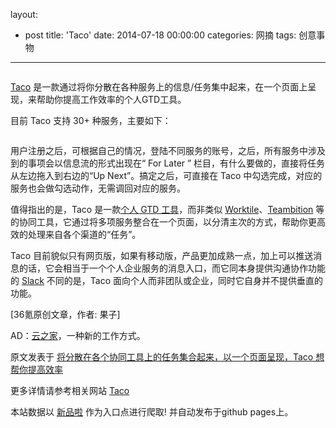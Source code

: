 layout: 
  - post 
title: 'Taco' 
date: 2014-07-18 00:00:00 
categories: 网摘 
tags: 创意事物 
---

<p><img src="http://a.36krcnd.com/photo/2014/cc8e27071a70ab3667f0f4fd1327bc9a.png" alt=""/></p>

<p><a target="_blank" data-no-turbolink="true" href="https://tacoapp.com/">Taco</a> 是一款通过将你分散在各种服务上的信息/任务集中起来，在一个页面上呈现，来帮助你提高工作效率的个人GTD工具。</p>

<p>目前 Taco 支持 30+ 种服务，主要如下：</p>

<p><img src="http://a.36krcnd.com/photo/2014/163eac5f44a7816c5f6e063190fad52a.png" alt=""/></p>

<p>用户注册之后，可根据自己的情况，登陆不同服务的账号，之后，所有服务中涉及到的事项会以信息流的形式出现在“ For Later ” 栏目，有什么要做的，直接将任务从左边拖入到右边的“Up Next”。搞定之后，可直接在 Taco 中勾选完成，对应的服务也会做勾选动作，无需调回对应的服务。</p>

<p>值得指出的是，Taco 是一款<a target="_blank" data-no-turbolink="true" href="http://www.36kr.com/p/203614.html">个人 GTD 工具</a>，而非类似 <a target="_blank" data-no-turbolink="true" href="http://www.36kr.com/p/210658.html">Worktile</a>、<a target="_blank" data-no-turbolink="true" href="http://www.36kr.com/p/211243.html">Teambition</a> 等的协同工具，它通过将多项服务整合在一个页面，以分清主次的方式，帮助你更高效的处理来自各个渠道的“任务”。</p>

<p>Taco 目前貌似只有网页版，如果有移动版，产品更加成熟一点，加上可以推送消息的话，它会相当于一个个人企业服务的消息入口，而它同本身提供沟通协作功能的 <a target="_blank" data-no-turbolink="true" href="http://www.36kr.com/p/211519.html">Slack</a> 不同的是，Taco 面向个人而非团队或企业，同时它自身并不提供垂直的功能。</p>
					<p>[<span>36氪</span>原创文章，作者: 果子]</p>
					<p>AD：<a href="http://cnrdn.com/GJWE" target="_blank">云之家</a>，一种新的工作方式。</p>  



原文发表于 [将分散在各个协同工具上的任务集合起来，以一个页面呈现，Taco 想帮你提高效率](http://www.36kr.com/p/213828.html)  

更多详情请参考相关网站 [Taco](https://tacoapp.com/)  

本站数据以 [新品啦](http://xinpinla.com/) 作为入口点进行爬取! 并自动发布于github pages上。  
